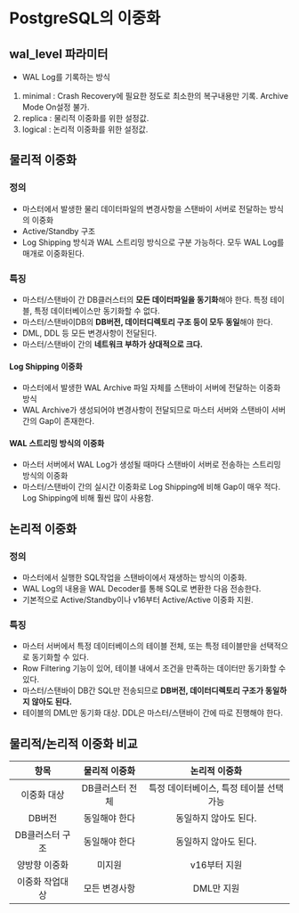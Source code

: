 # PostgreSQL의 이중화

## wal_level 파라미터
- WAL Log를 기록하는 방식
1. minimal : Crash Recovery에 필요한 정도로 최소한의 복구내용만 기록. Archive Mode On설정 불가.
2. replica : 물리적 이중화를 위한 설정값. 
3. logical : 논리적 이중화를 위한 설정값.

## 물리적 이중화
### 정의
- 마스터에서 발생한 물리 데이터파일의 변경사항을 스탠바이 서버로 전달하는 방식의 이중화
- Active/Standby 구조
- Log Shipping 방식과 WAL 스트리밍 방식으로 구분 가능하다. 모두 WAL Log를 매개로 이중화된다.

### 특징
- 마스터/스탠바이 간 DB클러스터의 **모든 데이터파일을 동기화**해야 한다. 특정 테이블, 특정 데이터베이스만 동기화할 수 없다.
- 마스터/스탠바이DB의 **DB버전, 데이터디렉토리 구조 등이 모두 동일**해야 한다.
- DML, DDL 등 모든 변경사항이 전달된다.
- 마스터/스탠바이 간의 **네트워크 부하가 상대적으로 크다.**

#### Log Shipping 이중화
- 마스터에서 발생한 WAL Archive 파일 자체를 스탠바이 서버에 전달하는 이중화 방식
- WAL Archive가 생성되어야 변경사항이 전달되므로 마스터 서버와 스탠바이 서버 간의 Gap이 존재한다.

#### WAL 스트리밍 방식의 이중화
- 마스터 서버에서 WAL Log가 생성될 때마다 스탠바이 서버로 전송하는 스트리밍 방식의 이중화
- 마스터/스탠바이 간의 실시간 이중화로 Log Shipping에 비해 Gap이 매우 적다. Log Shipping에 비해 훨씬 많이 사용함.

## 논리적 이중화
### 정의
- 마스터에서 실행한 SQL작업을 스탠바이에서 재생하는 방식의 이중화.
- WAL Log의 내용을 WAL Decoder를 통해 SQL로 변환한 다음 전송한다.
- 기본적으로 Active/Standby이나 v16부터 Active/Active 이중화 지원.

### 특징
- 마스터 서버에서 특정 데이터베이스의 테이블 전체, 또는 특정 테이블만을 선택적으로 동기화할 수 있다.
- Row Filtering 기능이 있어, 테이블 내에서 조건을 만족하는 데이터만 동기화할 수 있다.
- 마스터/스탠바이 DB간 SQL만 전송되므로 **DB버전, 데이터디렉토리 구조가 동일하지 않아도 된다.**
- 테이블의 DML만 동기화 대상. DDL은 마스터/스탠바이 간에 따로 진행해야 한다.

## 물리적/논리적 이중화 비교
| 항목 | 물리적 이중화 | 논리적 이중화 |
| :---: | :---: | :---: |
| 이중화 대상 | DB클러스터 전체 | 특정 데이터베이스, 특정 테이블 선택 가능 |
| DB버전 | 동일해야 한다 | 동일하지 않아도 된다. |
| DB클러스터 구조 | 동일해야 한다 | 동일하지 않아도 된다. |
| 양방향 이중화 | 미지원 | v16부터 지원 | 
| 이중화 작업대상 | 모든 변경사항 | DML만 지원 |
